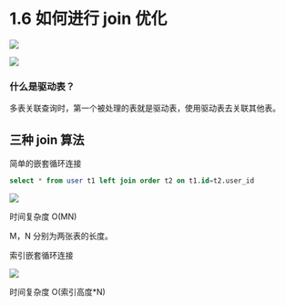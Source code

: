# 1.6 如何进行 join 优化

![](https://csnotes.oss-cn-beijing.aliyuncs.com/photos/join.drawio.png)

![](https://csnotes.oss-cn-beijing.aliyuncs.com/photos/join.jpeg)

### 什么是驱动表？

多表关联查询时，第一个被处理的表就是驱动表，使用驱动表去关联其他表。

## 三种 join 算法

简单的嵌套循环连接

```sql
select * from user t1 left join order t2 on t1.id=t2.user_id
```

![](https://csnotes.oss-cn-beijing.aliyuncs.com/photos/%E7%AE%80%E5%8D%95%E5%B5%8C%E5%A5%97%E5%BE%AA%E7%8E%AF%E8%BF%9E%E6%8E%A5.drawio.png)



时间复杂度 O(MN)

M，N 分别为两张表的长度。

索引嵌套循环连接

![](https://csnotes.oss-cn-beijing.aliyuncs.com/photos/%E7%B4%A2%E5%BC%95%E5%B5%8C%E5%A5%97%E5%BE%AA%E7%8E%AF%E8%BF%9E%E6%8E%A5.drawio.png)

时间复杂度 O(索引高度*N)

